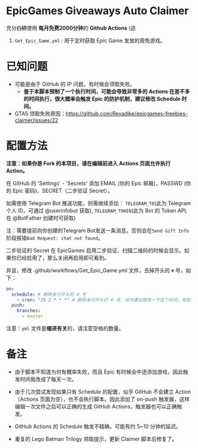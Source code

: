 # EpicGames Giveaways Auto Claimer

充分~~白嫖~~使用 **每月免费2000分钟**的 **Github Actions** (逃

1.  `Get_Epic_Game.yml` : 用于定时获取 Epic Game 发放的周免游戏。

# 已知问题

- 可能是由于 GitHub 的 IP 问题，有时候会领取失败。
  - **鉴于本脚本预制了一个执行时间，可能会导致非常多的 Actions 在差不多的时间执行，很大概率会触发 Epic 的防护机制，建议修改 Schedule 时间。**
- GTA5 领取失败原因：https://github.com/Revadike/epicgames-freebies-claimer/issues/22

# 配置方法

**注意：如果你是 Fork 的本项目，请在编辑前进入 Actions 页面允许执行 Action。**

在 GitHub 的 'Settings' - 'Secrets' 添加 EMAIL (你的 Epic 邮箱)，PASSWD (你的 Epic 密码)，SECRET（二步验证 Secret）。

如需使用 Telegram Bot 推送功能，则需继续添加： `TELEGRAM_TO`(此为 Telegram 个人 ID，可通过 @userinfobot 获取), `TELEGRAM_TOKEN`(此为 Bot 的 Token API, 在 @BotFather 创建时可获取)

注：需要提前向你创建的Telegram Bot发送一条消息，否则会在`Send Gift Info`阶段报错`Bad Request: chat not found`。

二步验证的 Secret 在 EpicGames 启用二步验证、扫描二维码的时候会显示。如果你已经启用了，那么关闭再启用即可看到。

并且，修改 .github/workflows/Get_Epic_Game.yml 文件，去掉开头的 `#` 号，如下：

```yaml
on:
  schedule: # 删除本行开头的 # 号
    - cron: "25 2 * * *" # 删除本行开头的 # 号，另外建议修改一下这个时间，有助于减少失败概率。
  push:
    branches:
      - master
```

注意：`yml` 文件是**缩进有关**的，请注意空格的数量。

# 备注

- 由于脚本不知道为何有概率失败，而且 Epic 有时候会中途添加游戏，因此触发时间我改成了每天一次。

- 由于几次尝试发现如果只有 Schedule 的配置，似乎 GitHub 不会建立 Action（Actions 页面为空），也不会执行脚本。因此添加了 on-push 触发器，这样编辑一次文件之后可以正确的生成 GitHub Actions，触发器也可以正确触发。

- GitHub Actions 的 Schedule 触发不精确，可能有约 5~10 分钟的延迟。

- 重复的 Lego Batman Trilogy 领取提示，更新 Claimer 脚本后修复了。
